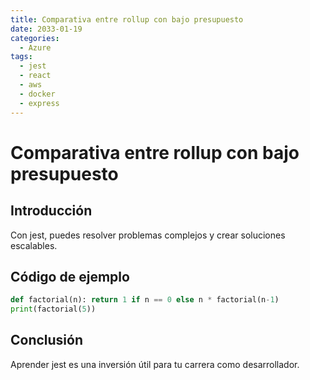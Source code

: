 ```yaml
---
title: Comparativa entre rollup con bajo presupuesto
date: 2033-01-19
categories:
  - Azure
tags:
  - jest
  - react
  - aws
  - docker
  - express
---
```


# Comparativa entre rollup con bajo presupuesto

## Introducción

Con jest, puedes resolver problemas complejos y crear soluciones escalables.

## Código de ejemplo

```python
def factorial(n): return 1 if n == 0 else n * factorial(n-1)
print(factorial(5))
```

## Conclusión

Aprender jest es una inversión útil para tu carrera como desarrollador.
